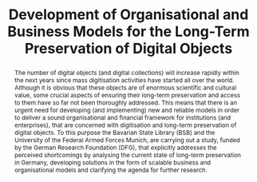 ---
abstract: The number of digital objects (and digital collections) will increase rapidly
  within the next years since mass digitisation activities have started all over the
  world. Although it is obvious that these objects are of enormous scientific and
  cultural value, some crucial aspects of ensuring their long-term preservation and
  access to them have so far not been thoroughly addressed. This means that there
  is an urgent need for developing (and implementing) new and reliable models in order
  to deliver a sound organisational and financial framework for institutions (and
  enterprises), that are concerned with digitisation and long-term preservation of
  digital objects. To this purpose the Bavarian State Library (BSB) and the University
  of the Federal Armed Forces Munich, are carrying out a study, funded by the German
  Research Foundation (DFG), that explicitly addresses the perceived shortcomings
  by analysing the current state of long-term preservation in Germany, developing
  solutions in the form of scalable business and organisational models and clarifying
  the agenda for further research.
creators:
- Minkus, Michael
- Hagel, Harald
- Schoger, Astrid
- Lang, Susanne
- Beinert, Tobias
- Rödig, Peter
- Borghoff, Uwe M.
date: null
document_url: https://services.phaidra.univie.ac.at/api/object/o:294056/download
grand_parent: iPRES
institutions: []
keywords:
- london
landing_page_url: https://phaidra.univie.ac.at/o:294056
language: eng
layout: publication
license: CC BY-SA 3.0 AT
notes_url: null
parent: iPRES 2008
presentation_url: null
publication_type: paper
size: 174120
source_name: iPRES
title: Development of Organisational and Business Models for the Long-Term Preservation
  of Digital Objects
year: 2008
---